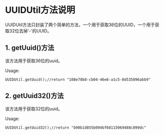 # UUIDUtil方法说明

UUIDUtil方法只封装了两个简单的方法，一个用于获取36位的UUID，一个用于获取32位去掉'-'的UUID。

## 1. getUuid()方法

该方法用于获取36位的uuid。

Usage:

```
UUIDUtil.getUuid();//return "108e78b8-cb04-46e6-a1c5-0d535896abb9"

```

## 2. getUuid32()方法

该方法用于获取32位的uuid。

Usage:

```
UUIDUtil.getUuid32();//return "b90b1d855b094bf68115069488c899dc"
```